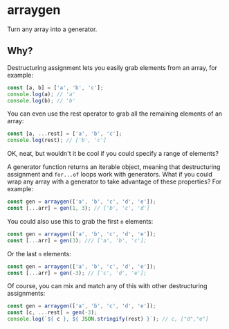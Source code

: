 # arraygen

Turn any array into a generator.

## Why?

Destructuring assignment lets you easily grab elements from an array, for example:

```js
const [a, b] = ['a', 'b', 'c'];
console.log(a); // 'a'
console.log(b); // 'b'
```

You can even use the rest operator to grab all the remaining elements of an array:

```js
const [a, ...rest] = ['a', 'b', 'c'];
console.log(rest); // ['b', 'c']
```

OK, neat, but wouldn't it be cool if you could specify a range of elements?

A generator function returns an iterable object, meaning that destructuring
assignment and `for...of` loops work with generators. What if you could wrap
any array with a generator to take advantage of these properties? For example:

```js
const gen = arraygen(['a', 'b', 'c', 'd', 'e']);
const [...arr] = gen(1, 3); // ['b', 'c', 'd']
```

You could also use this to grab the first `n` elements:

```js
const gen = arraygen(['a', 'b', 'c', 'd', 'e']);
const [...arr] = gen(3); /// ['a', 'b', 'c'];
```

Or the last `n` elements:

```js
const gen = arraygen(['a', 'b', 'c', 'd', 'e']);
const [...arr] = gen(-3); // ['c', 'd', 'e'];
```

Of course, you can mix and match any of this with other destructuring assignments:

```js
const gen = arraygen(['a', 'b', 'c', 'd', 'e']);
const [c, ...rest] = gen(-3);
console.log(`${ c }, ${ JSON.stringify(rest) }`); // c, ["d","e"]
```
